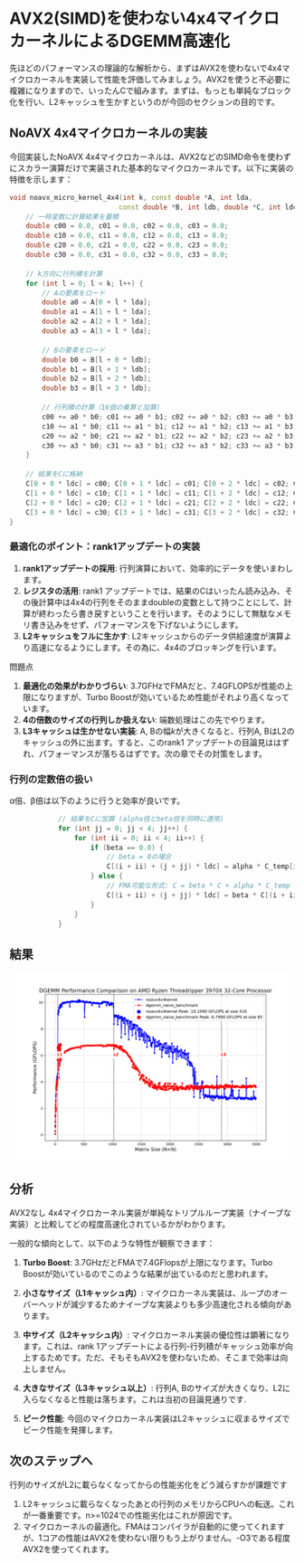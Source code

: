 # AVX2(SIMD)を使わない4x4マイクロカーネルによるDGEMM高速化 

先ほどのパフォーマンスの理論的な解析から、まずはAVX2を使わないで4x4マイクロカーネルを実装して性能を評価してみましょう。AVX2を使うと不必要に複雑になりますので、いったんCで組みます。まずは、もっとも単純なブロック化を行い、L2キャッシュを生かすというのが今回のセクションの目的です。

## NoAVX 4x4マイクロカーネルの実装

今回実装したNoAVX 4x4マイクロカーネルは、AVX2などのSIMD命令を使わずにスカラー演算だけで実装された基本的なマイクロカーネルです。以下に実装の特徴を示します：

```cpp
void noavx_micro_kernel_4x4(int k, const double *A, int lda,
                           const double *B, int ldb, double *C, int ldc) {
    // 一時変数に計算結果を蓄積
    double c00 = 0.0, c01 = 0.0, c02 = 0.0, c03 = 0.0;
    double c10 = 0.0, c11 = 0.0, c12 = 0.0, c13 = 0.0;
    double c20 = 0.0, c21 = 0.0, c22 = 0.0, c23 = 0.0;
    double c30 = 0.0, c31 = 0.0, c32 = 0.0, c33 = 0.0;
    
    // k方向に行列積を計算
    for (int l = 0; l < k; l++) {
        // Aの要素をロード
        double a0 = A[0 + l * lda];
        double a1 = A[1 + l * lda];
        double a2 = A[2 + l * lda];
        double a3 = A[3 + l * lda];
        
        // Bの要素をロード
        double b0 = B[l + 0 * ldb];
        double b1 = B[l + 1 * ldb];
        double b2 = B[l + 2 * ldb];
        double b3 = B[l + 3 * ldb];
        
        // 行列積の計算（16個の乗算と加算）
        c00 += a0 * b0; c01 += a0 * b1; c02 += a0 * b2; c03 += a0 * b3;
        c10 += a1 * b0; c11 += a1 * b1; c12 += a1 * b2; c13 += a1 * b3;
        c20 += a2 * b0; c21 += a2 * b1; c22 += a2 * b2; c23 += a2 * b3;
        c30 += a3 * b0; c31 += a3 * b1; c32 += a3 * b2; c33 += a3 * b3;
    }
    
    // 結果をCに格納
    C[0 + 0 * ldc] = c00; C[0 + 1 * ldc] = c01; C[0 + 2 * ldc] = c02; C[0 + 3 * ldc] = c03;
    C[1 + 0 * ldc] = c10; C[1 + 1 * ldc] = c11; C[1 + 2 * ldc] = c12; C[1 + 3 * ldc] = c13;
    C[2 + 0 * ldc] = c20; C[2 + 1 * ldc] = c21; C[2 + 2 * ldc] = c22; C[2 + 3 * ldc] = c23;
    C[3 + 0 * ldc] = c30; C[3 + 1 * ldc] = c31; C[3 + 2 * ldc] = c32; C[3 + 3 * ldc] = c33;
}
```

### 最適化のポイント：rank1アップデートの実装

1. **rank1アップデートの採用**: 行列演算において、効率的にデータを使いまわします。
2. **レジスタの活用**: rank1 アップデートでは、結果のCはいったん読み込み、その後計算中は4x4の行列をそのままdoubleの変数として持つことにして、計算が終わったら書き戻すということを行います。そのようにして無駄なメモリ書き込みをせず、パフォーマンスを下げないようにします。
3. **L2キャッシュをフルに生かす**: L2キャッシュからのデータ供給速度が演算より高速になるようにします。その為に、4x4のブロッキングを行います。

問題点

1. **最適化の効果がわかりづらい**: 3.7GFHzでFMAだと、7.4GFLOPSが性能の上限になりますが、Turbo Boostが効いているため性能がそれより高くなっています。
2. **4の倍数のサイズの行列しか扱えない**: 端数処理はこの先でやります。
3. **L3キャッシュは生かせない実装**: A, Bの幅$`k`$が大きくなると、行列A, BはL2のキャッシュの外に出ます。すると、このrank1 アップデートの目論見ははずれ、パフォーマンスが落ちるはずです。次の章でその対策をします。

### 行列の定数倍の扱い

α倍、β倍は以下のように行うと効率が良いです。
```cpp
            // 結果をCに加算 (alpha倍とbeta倍を同時に適用)
            for (int jj = 0; jj < 4; jj++) {
                for (int ii = 0; ii < 4; ii++) {
                    if (beta == 0.0) {
                        // beta = 0の場合
                        C[(i + ii) + (j + jj) * ldc] = alpha * C_temp[ii + jj * 4];
                    } else {
                        // FMA可能な形式: C = beta * C + alpha * C_temp
                        C[(i + ii) + (j + jj) * ldc] = beta * C[(i + ii) + (j + jj) * ldc] + alpha * C_temp[ii + jj * 4];
                    }
                }
            }
```


## 結果

![DGEMM ベンチマークプロット](13/dgemm_benchmark_comparison_plot.png)

## 分析

AVX2なし 4x4マイクロカーネル実装が単純なトリプルループ実装（ナイーブな実装）と比較してどの程度高速化されているかがわかります。

一般的な傾向として、以下のような特性が観察できます：

1. **Turbo Boost**: 3.7GHzだとFMAで7.4GFlopsが上限になります。Turbo Boostが効いているのでこのような結果が出ているのだと思われます。
2. **小さなサイズ（L1キャッシュ内）**: マイクロカーネル実装は、ループのオーバーヘッドが減少するためナイーブな実装よりも多少高速化される傾向があります。

3. **中サイズ（L2キャッシュ内）**: マイクロカーネル実装の優位性は顕著になります。これは、rank 1アップデートによる行列-行列積がキャッシュ効率が向上するためです。ただ、そもそもAVX2を使わないため、そこまで効率は向上しません。

4. **大きなサイズ（L3キャッシュ以上）**: 行列A, Bのサイズが大きくなり、L2に入らなくなると性能は落ちます。これは当初の目論見通りです.

5. **ピーク性能**: 今回のマイクロカーネル実装はL2キャッシュに収まるサイズでピーク性能を発揮します。
   
## 次のステップへ

行列のサイズがL2に載らなくなってからの性能劣化をどう減らすかが課題です
1. L2キャッシュに載らなくなったあとの行列のメモリからCPUへの転送。これが一番重要です。n>=1024での性能劣化はこれが原因です。
2. マイクロカーネルの最適化。FMAはコンパイラが自動的に使ってくれますが、1コアの性能はAVX2を使わない限りもう上がりません。-O3である程度AVX2を使ってくれます。
